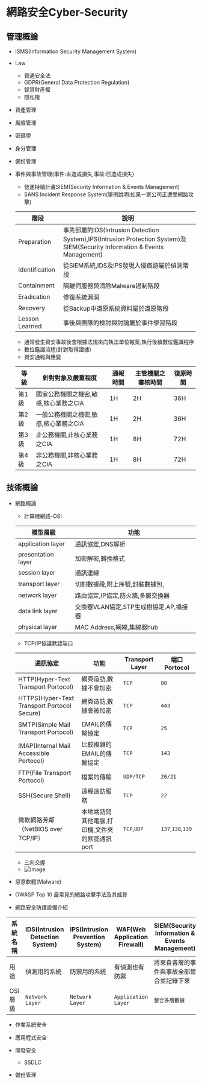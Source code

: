 # 網路安全Cyber-Security
## 管理概論
- ISMS(Information Security Management System)
- Law
  - 資通安全法
  - GDPR(General Data Protection Regulation)
  - 智慧財產權
  - 隱私權
- 資產管理
- 風險管理
- 密碼學
- 身分管理
- 備份管理
- 事件與事故管理(事件:未造成損失,事故:已造成損失)
  - 營運持續計畫SIEM(Security Information & Events Management)
  - SANS Incident Response System(舉例說明:如果一家公司正遭受網路攻擊)
  
  | 階段| 說明|
  |----|---------|
  |Preparation|事先部屬的IDS(Intrusion Detection System),IPS(Intrusion Protection System)及SIEM(Security Information & Events Management)|
  |Identification|從SIEM系統,IDS及IPS發現入侵痕跡屬於偵測階段|
  |Containment|隔離伺服器與清除Malware遏制階段|
  |Eradication|修復系統漏洞|
  |Recovery|從Backup中還原系統資料屬於還原階段|
  |Lesson Learned|事後與團隊的檢討與討論屬於事件學習階段|
  
  - 通常發生資安事故後會根據法規來向執法單位報案,執行後續數位鑑識程序
  - 數位鑑識流程(針對取得證據) 
  - 資安通報與應變
  
  |等級|針對對象及嚴重程度|通報時間|主管機關之審核時間|復原時間|
  |----|----|------|-----|-----|
  |第1級|國家公務機關之機密,敏感,核心業務之CIA| 1H|2H|36H|
  |第2級|一般公務機關之機密,敏感,核心業務之CIA|  1H|2H|36H|
  |第3級|非公務機關,非核心業務之CIA|  1H|8H|72H|
  |第4級|非公務機關,非核心業務之CIA| 1H|8H|72H|
  

  
## 技術概論
- 網路概論
  - 計算機網路-OSI

  |模型層級|功能|
  |---------|-----|
  |application layer|通訊協定,DNS解析|
  |presentation layer|加密解密,轉換格式|
  |session layer|通訊連線|
  |transport layer|切割數據段,附上序號,封裝數據包,|
  |network layer|路由協定,IP協定,防火牆,多層交換器|
  |data link layer|交換器VLAN協定,STP生成樹協定,AP,橋接器|
  |physical layer|MAC Address,網線,集線器hub|

  - TCP/IP協議默認端口

  |通訊協定|功能| Transport Layer|端口Portocol|
  |---------|---------|---------|---------|
  |HTTP(Hyper-Text Transport Portocol)|網頁造訪,數據不會加密|`TCP`|`80`|
  |HTTPS(Hyper-Text Transport Portocol Secure)|網頁造訪,數據會被加密|`TCP`|`443`|
  |SMTP(Simple Mail Transport Portocol)|EMAIL的傳輸協定|`TCP`|`25`|
  |IMAP(Internal Mail Accessible Portocol)|比較複雜的EMAIL的傳輸協定|`TCP`|`143`|
  |FTP(File Transport Portocol)|檔案的傳輸|`UDP/TCP`|`20/21`|
  |SSH(Secure Shell)|遠程造訪服務|`TCP`|`22`|
  |微軟網路芳鄰（NetBIOS over TCP/IP）|本地端訪問其他電腦,打印機,文件夾的默認通訊port|`TCP`,`UDP`|`137`,`138`,`139`|

  - 三向交握 
  - ![image](https://github.com/user-attachments/assets/0fa8cb0e-201e-482d-83d0-cc751eb21621)

- 惡意軟體(Malware)

- OWASP Top 10 最常見的網路攻擊手法及其威脅

- 網路安全防護設備介紹

|  系統名稱  |IDS(Intrusion Detection System) | IPS(Intrusion Prevention System)   | WAF(Web Application Firewall)  | SIEM(Security Information & Events Management) | 
|-----------|----|---|---|----|
|用途|偵測用的系統|防禦用的系統|有偵測也有防禦|將來自各層的事件與事故全部整合並記錄下來|
|OSI層級|`Network Layer`|`Network Layer`|`Application Layer`|`整合多層數據`|


- 作業系統安全

- 應用程式安全

- 開發安全
  - SSDLC

- 備份管理

